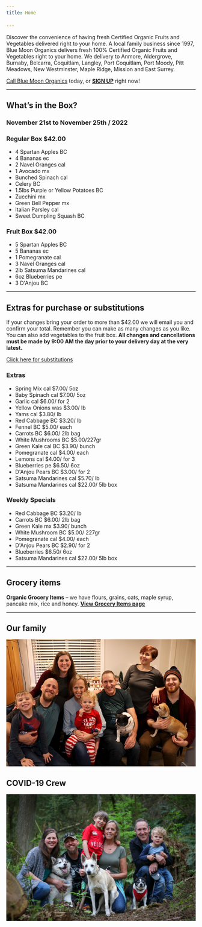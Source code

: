```yaml
---
title: Home

---
```

Discover the convenience of having fresh Certified Organic Fruits and Vegetables delivered right to your home. A local family business since 1997, Blue Moon Organics delivers fresh 100% Certified Organic Fruits and Vegetables right to your home. We delivery to Anmore, Aldergrove, Burnaby, Belcarra, Coquitlam, Langley, Port Coquitlam, Port Moody, Pitt Meadows, New Westminster, Maple Ridge, Mission and East Surrey.

[Call Blue Moon Organics](/contact) today, or [**SIGN UP**](/sign-up) right now!

***

## What’s in the Box?

### **November 21st to November 25th / 2022**

### Regular Box $42.00

* 4 Spartan Apples BC
* 4 Bananas ec
* 2 Navel Oranges cal
* 1 Avocado mx
* Bunched Spinach cal
* Celery BC
* 1.5lbs Purple or Yellow Potatoes BC
* Zucchini mx
* Green Bell Pepper mx
* Italian Parsley cal
* Sweet Dumpling Squash BC

### Fruit Box $42.00

* 5 Spartan Apples BC
* 5 Bananas ec
* 1 Pomegranate  cal
* 3 Navel Oranges cal
* 2lb Satsuma Mandarines  cal
* 6oz Blueberries pe
* 3 D'Anjou BC

***

## Extras for purchase or substitutions

If your changes bring your order to more than $42.00 we will email you and confirm your total. Remember you can make as many changes as you like. You can also add vegetables to the fruit box. **All changes and cancellations must be made by 9:00 AM the day prior to your delivery day at the very latest.**

[Click here for substitutions](/substitutions "Click here for substitutions")

### Extras

* Spring Mix  cal  $7.00/ 5oz
* Baby Spinach  cal  $7.00/ 5oz
* Garlic  cal  $6.00/ for 2
* Yellow Onions was  $3.00/ lb
* Yams  cal  $3.80/ lb
* Red Cabbage BC  $3.20/ lb
* Fennel BC  $5.00/ each
* Carrots BC  $6.00/ 2lb bag
* White Mushrooms BC  $5.00/227gr
* Green Kale cal  BC  $3.90/ bunch
* Pomegranate  cal  $4.00/ each
* Lemons  cal  $4.00/ for 3
* Blueberries pe  $6.50/ 6oz
* D'Anjou Pears  BC  $3.00/ for 2
* Satsuma Mandarines  cal  $5.70/ lb
* Satsuma Mandarines  cal  $22.00/ 5lb box

### Weekly Specials

* Red Cabbage BC  $3.20/ lb
* Carrots BC  $6.00/ 2lb bag
* Green Kale mx  $3.90/ bunch
* White Mushroom BC   $5.00/ 227gr
* Pomegranate cal  $4.00/ each
* D'Anjou Pears  BC  $2.90/ for 2
* Blueberries   $6.50/ 6oz
* Satsuma Mandarines cal  $22.00/ 5lb box

***

## Grocery items

**Organic Grocery Items** – we have flours, grains, oats, maple syrup, pancake mix, rice and honey. [**View Grocery Items page**](/groceries)

***

## Our family

![Our family.](./uploads/IMG_1376-copy.jpg "Our family")

## COVID-19 Crew

![COVID-19 crew.](./uploads/covid.jpg "COVID-19 crew")